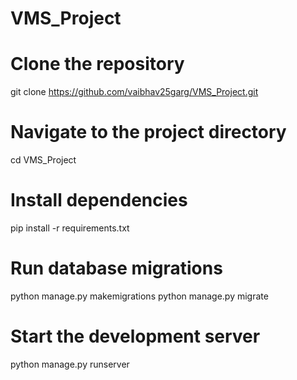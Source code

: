 ﻿# VMS_Project
# Clone the repository
git clone https://github.com/vaibhav25garg/VMS_Project.git

# Navigate to the project directory
cd VMS_Project

# Install dependencies
pip install -r requirements.txt

# Run database migrations
python manage.py makemigrations
python manage.py migrate

# Start the development server
python manage.py runserver
